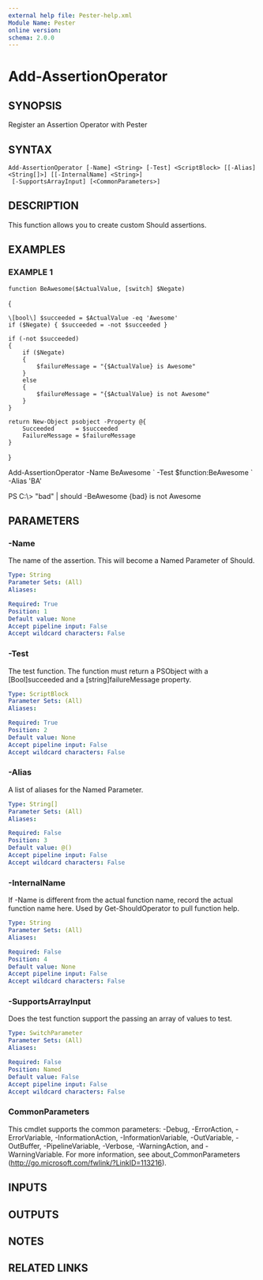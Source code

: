 ```yaml
---
external help file: Pester-help.xml
Module Name: Pester
online version:
schema: 2.0.0
---
```


# Add-AssertionOperator

## SYNOPSIS
Register an Assertion Operator with Pester

## SYNTAX

```
Add-AssertionOperator [-Name] <String> [-Test] <ScriptBlock> [[-Alias] <String[]>] [[-InternalName] <String>]
 [-SupportsArrayInput] [<CommonParameters>]
```

## DESCRIPTION
This function allows you to create custom Should assertions.

## EXAMPLES

### EXAMPLE 1
```
function BeAwesome($ActualValue, [switch] $Negate)
```

{

    \[bool\] $succeeded = $ActualValue -eq 'Awesome'
    if ($Negate) { $succeeded = -not $succeeded }

    if (-not $succeeded)
    {
        if ($Negate)
        {
            $failureMessage = "{$ActualValue} is Awesome"
        }
        else
        {
            $failureMessage = "{$ActualValue} is not Awesome"
        }
    }

    return New-Object psobject -Property @{
        Succeeded      = $succeeded
        FailureMessage = $failureMessage
    }
}

Add-AssertionOperator -Name  BeAwesome \`
                    -Test  $function:BeAwesome \`
                    -Alias 'BA'

PS C:\\\> "bad" | should -BeAwesome
{bad} is not Awesome

## PARAMETERS

### -Name
The name of the assertion.
This will become a Named Parameter of Should.

```yaml
Type: String
Parameter Sets: (All)
Aliases:

Required: True
Position: 1
Default value: None
Accept pipeline input: False
Accept wildcard characters: False
```

### -Test
The test function.
The function must return a PSObject with a \[Bool\]succeeded and a \[string\]failureMessage property.

```yaml
Type: ScriptBlock
Parameter Sets: (All)
Aliases:

Required: True
Position: 2
Default value: None
Accept pipeline input: False
Accept wildcard characters: False
```

### -Alias
A list of aliases for the Named Parameter.

```yaml
Type: String[]
Parameter Sets: (All)
Aliases:

Required: False
Position: 3
Default value: @()
Accept pipeline input: False
Accept wildcard characters: False
```

### -InternalName
If -Name is different from the actual function name, record the actual function name here.
Used by Get-ShouldOperator to pull function help.

```yaml
Type: String
Parameter Sets: (All)
Aliases:

Required: False
Position: 4
Default value: None
Accept pipeline input: False
Accept wildcard characters: False
```

### -SupportsArrayInput
Does the test function support the passing an array of values to test.

```yaml
Type: SwitchParameter
Parameter Sets: (All)
Aliases:

Required: False
Position: Named
Default value: False
Accept pipeline input: False
Accept wildcard characters: False
```

### CommonParameters
This cmdlet supports the common parameters: -Debug, -ErrorAction, -ErrorVariable, -InformationAction, -InformationVariable, -OutVariable, -OutBuffer, -PipelineVariable, -Verbose, -WarningAction, and -WarningVariable. For more information, see about_CommonParameters (http://go.microsoft.com/fwlink/?LinkID=113216).

## INPUTS

## OUTPUTS

## NOTES

## RELATED LINKS
